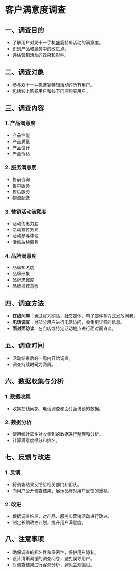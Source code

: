 # 客户满意度调查

## 一、调查目的
- 了解用户对双十一手机盛宴特辑活动的满意度。
- 识别产品和服务中的改进点。
- 评估营销活动的效果和影响。

## 二、调查对象
- 参与双十一手机盛宴特辑活动的所有用户。
- 包括线上购买用户和线下门店购买用户。

## 三、调查内容
### 1. 产品满意度
- 产品性能
- 产品质量
- 产品设计
- 产品价格

### 2. 服务满意度
- 售前咨询
- 售中服务
- 售后服务
- 物流配送

### 3. 营销活动满意度
- 活动优惠力度
- 活动宣传效果
- 活动参与体验
- 活动后续服务

### 4. 品牌满意度
- 品牌知名度
- 品牌形象
- 品牌忠诚度
- 品牌推荐意愿

## 四、调查方法
- **在线问卷**：通过官方网站、社交媒体、电子邮件等方式发放问卷。
- **电话调查**：对部分用户进行电话访问，收集更详细的信息。
- **面对面访谈**：在门店或特定活动地点进行面对面访谈。

## 五、调查时间
- 活动结束后的一周内开始调查。
- 调查持续时间为两周。

## 六、数据收集与分析
### 1. 数据收集
- 收集在线问卷、电话调查和面对面访谈的数据。

### 2. 数据分析
- 使用统计软件对收集到的数据进行整理和分析。
- 计算满意度得分和排名。

## 七、反馈与改进
### 1. 反馈
- 将调查结果反馈给相关部门和团队。
- 向用户公开调查结果，展示品牌对用户反馈的重视。

### 2. 改进
- 根据调查结果，对产品、服务和营销活动进行改进。
- 制定长期改进计划，提升用户满意度。

## 八、注意事项
- 确保调查的匿名性和保密性，保护用户隐私。
- 设计清晰易懂的调查问卷，避免误导用户。
- 对调查结果进行客观分析，避免主观偏见。